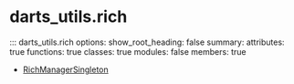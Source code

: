 # <code class='doc-symbol doc-symbol-nav doc-symbol-module'></code>darts_utils.rich


::: darts_utils.rich
    options:
      show_root_heading: false
      summary:
        attributes: true
        functions: true
        classes: true
        modules: false
      members: true
- [RichManagerSingleton](RichManagerSingleton.md)
